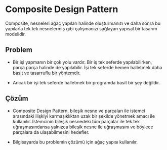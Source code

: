 # Composite Design Pattern

Composite, nesneleri ağaç yapıları halinde oluşturmanızı ve daha sonra bu yapılarla tek tek nesnelermiş gibi çalışmanızı sağlayan yapısal bir tasarım modelidir.

## Problem

- Bir işi yapmanın bir çok yolu vardır. Bir iş tek seferde yapılabilirken, parça parça halinde de yapılabilir.
İşi tek seferde hemen halletmek daha basit ve tasarruflu bir yöntemdir.

- Ancak bir işi tek seferde halletmek bir programda basit bir şey değildir.

## Çözüm

- Composite Design Pattern, bileşik nesne ve parçaları ile istemci arasındaki ilişkiyi karmaşıklıktan uzak bir şekilde yönetmek amacı ile kullanılır.
İstemcinin bileşik nesnedeki tüm parçalar ile tek tek uğraşmasındansa yalnızca bileşik nesne ile uğraşmasını ve böylece parçalara da ulaşabilmesini hedefler.

- Bilgisayarda bu problemin çözümü için ağaç yapısı kullanılır.
